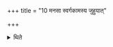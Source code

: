 +++
title = "10 मनसा स्वर्गकामस्य जुहुयात्"

+++

<details><summary>थिते</summary>

मनसा स्वर्गकामस्य जुहुयात् १०
</details>

